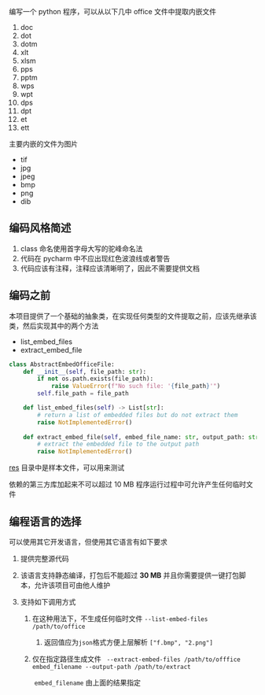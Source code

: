 编写一个 python 程序，可以从以下几中 office 文件中提取内嵌文件

1. doc
1. dot 
1. dotm 
1. xlt 
1. xlsm 
1. pps 
1. pptm 
1. wps 
1. wpt 
1. dps 
1. dpt 
1. et 
1. ett

主要内嵌的文件为图片
- tif
- jpg
- jpeg
- bmp
- png
- dib

## 编码风格简述

1. class 命名使用首字母大写的驼峰命名法
2. 代码在 pycharm 中不应出现红色波浪线或者警告
3. 代码应该有注释，注释应该清晰明了，因此不需要提供文档

## 编码之前

本项目提供了一个基础的抽象类，在实现任何类型的文件提取之前，应该先继承该类，然后实现其中的两个方法

- list_embed_files
- extract_embed_file

```python
class AbstractEmbedOfficeFile:
    def __init__(self, file_path: str):
        if not os.path.exists(file_path):
            raise ValueError(f"No such file: '{file_path}'")
        self.file_path = file_path

    def list_embed_files(self) -> List[str]:
        # return a list of embedded files but do not extract them
        raise NotImplementedError()
    
    def extract_embed_file(self, embed_file_name: str, output_path: str) -> None:
        # extract the embedded file to the output path
        raise NotImplementedError()
```

[res](./res) 目录中是样本文件，可以用来测试

依赖的第三方库加起来不可以超过 10 MB
程序运行过程中可允许产生任何临时文件

##  编程语言的选择

可以使用其它开发语言，但使用其它语言有如下要求

1. 提供完整源代码

2. 该语言支持静态编译，打包后不能超过 **30 MB** 并且你需要提供一键打包脚本，允许该项目可由他人维护

3. 支持如下调用方式 

   1. 在这种用法下，不生成任何临时文件 `--list-embed-files /path/to/office`

      1. 返回值应为`json`格式方便上层解析 `["f.bmp", "2.png"]`

   2. 仅在指定路径生成文件    ` --extract-embed-files /path/to/offfice  embed_filename --output-path /path/to/extract`

      ​	`embed_filename` 由上面的结果指定